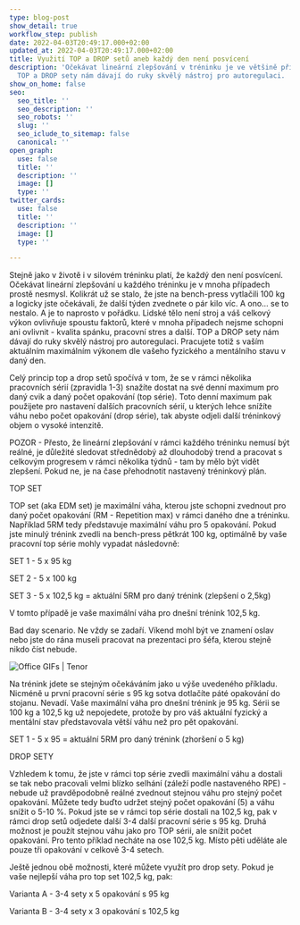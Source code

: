 ```yaml
---
type: blog-post
show_detail: true
workflow_step: publish
date: 2022-04-03T20:49:17.000+02:00
updated_at: 2022-04-03T20:49:17.000+02:00
title: Využití TOP a DROP setů aneb každý den není posvícení
description: 'Očekávat lineární zlepšování v tréninku je ve většině případů nereálné.
  TOP a DROP sety nám dávají do ruky skvělý nástroj pro autoregulaci. '
show_on_home: false
seo:
  seo_title: ''
  seo_description: ''
  seo_robots: ''
  slug: ''
  seo_iclude_to_sitemap: false
  canonical: ''
open_graph:
  use: false
  title: ''
  description: ''
  image: []
  type: ''
twitter_cards:
  use: false
  title: ''
  description: ''
  image: []
  type: ''

---
```

Stejně jako v životě i v silovém tréninku platí, že každý den není posvícení. Očekávat lineární zlepšování u každého tréninku je v mnoha případech prostě nesmysl. Kolikrát už se stalo, že jste na bench-press vytlačili 100 kg a logicky jste očekávali, že další týden zvednete o pár kilo víc. A ono… se to nestalo. A je to naprosto v pořádku. Lidské tělo není stroj a váš celkový výkon ovlivňuje spoustu faktorů, které v mnoha případech nejsme schopni ani ovlivnit - kvalita spánku, pracovní stres a další. TOP a DROP sety nám dávají do ruky skvělý nástroj pro autoregulaci. Pracujete totiž s vaším aktuálním maximálním výkonem dle vašeho fyzického a mentálního stavu v daný den.

Celý princip top a drop setů spočívá v tom, že se v rámci několika pracovních sérií (zpravidla 1-3) snažíte dostat na své denní maximum pro daný cvik a daný počet opakování (top série). Toto denní maximum pak použijete pro nastavení dalších pracovních sérií, u kterých lehce snížíte váhu nebo počet opakování (drop série), tak abyste odjeli další tréninkový objem o vysoké intenzitě.

POZOR - Přesto, že lineární zlepšování v rámci každého tréninku nemusí být reálné, je důležité sledovat střednědobý až dlouhodobý trend a pracovat s celkovým progresem v rámci několika týdnů - tam by mělo být vidět zlepšení. Pokud ne, je na čase přehodnotit nastavený tréninkový plán.

TOP SET

TOP set (aka EDM set) je maximální váha, kterou jste schopni zvednout pro daný počet opakování (RM - Repetition max) v rámci daného dne a tréninku. Například 5RM tedy představuje maximální váhu pro 5 opakování. Pokud jste minulý trénink zvedli na bench-press pětkrát 100 kg, optimálně by vaše pracovní top série mohly vypadat následovně:

SET 1 - 5 x 95 kg

SET 2 - 5 x 100 kg

SET 3 - 5 x 102,5 kg = aktuální 5RM pro daný trénink (zlepšení o 2,5kg)

V tomto případě je vaše maximální váha pro dnešní trénink 102,5 kg.

Bad day scenario. Ne vždy se zadaří. Víkend mohl být ve znamení oslav nebo jste do rána museli pracovat na prezentaci pro šéfa, kterou stejně nikdo číst nebude. 

![Office GIFs | Tenor](https://c.tenor.com/4ncxpl6WgRoAAAAM/give-me-a-break-right.gif)

Na trénink jdete se stejným očekáváním jako u výše uvedeného příkladu. Nicméně u první pracovní série s 95 kg sotva dotlačíte páté opakování do stojanu. Nevadí. Vaše maximální váha pro dnešní trénink je 95 kg. Sérii se 100 kg a 102,5 kg už nepojedete, protože by pro váš aktuální fyzický a mentální stav představovala větší váhu než pro pět opakování.

SET 1 - 5 x 95 = aktuální 5RM pro daný trénink (zhoršení o 5 kg)

DROP SETY

Vzhledem k tomu, že jste v rámci top série zvedli maximální váhu a dostali se tak nebo pracovali velmi blízko selhání (záleží podle nastaveného RPE) - nebude už pravděpodobně reálné zvednout stejnou váhu pro stejný počet opakování. Můžete tedy buďto udržet stejný počet opakování (5) a váhu snížit o 5-10 %. Pokud jste se v rámci top série dostali na 102,5 kg, pak v rámci drop setů odjedete další 3-4 další pracovní série s 95 kg. Druhá možnost je použít stejnou váhu jako pro TOP sérii, ale snížit počet opakování. Pro tento příklad necháte na ose 102,5 kg. Místo pěti uděláte ale pouze tři opakování v celkově 3-4 setech.

Ještě jednou obě možnosti, které můžete využít pro drop sety. Pokud je vaše nejlepší váha pro top set 102,5 kg, pak:

Varianta A - 3-4 sety x 5 opakování s 95 kg

Varianta B - 3-4 sety x 3 opakování s 102,5 kg